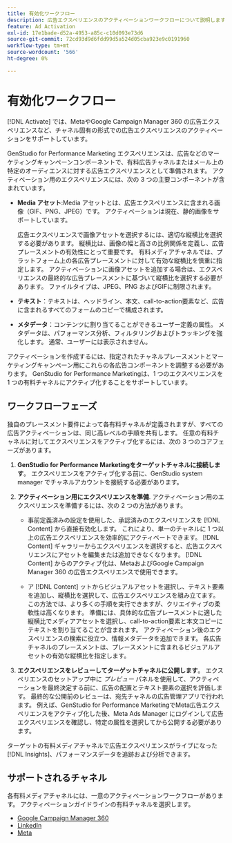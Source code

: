 ```yaml
---
title: 有効化ワークフロー
description: 広告エクスペリエンスのアクティベーションワークフローについて説明します。
feature: Ad Activation
exl-id: 17e1bade-d52a-4953-a85c-c10d093e73d6
source-git-commit: 72cd93d9d6fdd99d5a524d05cba923e9c0191960
workflow-type: tm+mt
source-wordcount: '566'
ht-degree: 0%

---
```


# 有効化ワークフロー

[!DNL Activate] では、MetaやGoogle Campaign Manager 360 の広告エクスペリエンスなど、チャネル固有の形式での広告エクスペリエンスのアクティベーションをサポートしています。

GenStudio for Performance Marketing エクスペリエンスは、広告などのマーケティングキャンペーンコンポーネントで、有料広告チャネルまたはメール上の特定のオーディエンスに対する広告エクスペリエンスとして準備されます。 アクティベーション用のエクスペリエンスには、次の 3 つの主要コンポーネントが含まれています。

* **Media アセット**:Media アセットとは、広告エクスペリエンスに含まれる画像（GIF、PNG、JPEG）です。 アクティベーションは現在、静的画像をサポートしています。

  広告エクスペリエンスで画像アセットを選択するには、適切な縦横比を選択する必要があります。 縦横比は、画像の幅と高さの比例関係を定義し、広告プレースメントの有効性にとって重要です。 有料メディアチャネルでは、プラットフォーム上の各広告プレースメントに対して有効な縦横比を慎重に指定します。 アクティベーションに画像アセットを追加する場合は、エクスペリエンスの最終的な広告プレースメントに基づいて縦横比を選択する必要があります。 ファイルタイプは、JPEG、PNG およびGIFに制限されます。

* **テキスト**：テキストは、ヘッドライン、本文、call-to-action要素など、広告に含まれるすべてのフォームのコピーで構成されます。

* **メタデータ**：コンテンツに割り当てることができるユーザー定義の属性。 メタデータは、パフォーマンス分析、フィルタリングおよびトラッキングを強化します。 通常、ユーザーには表示されません。

アクティベーションを作成するには、指定されたチャネルプレースメントとマーケティングキャンペーン用にこれらの各広告コンポーネントを調整する必要があります。 GenStudio for Performance Marketingは、1 つのエクスペリエンスを 1 つの有料チャネルにアクティブ化することをサポートしています。

## ワークフローフェーズ

独自のプレースメント要件によって各有料チャネルが定義されますが、すべての広告アクティベーションは、同じ高レベルの手順を共有します。 任意の有料チャネルに対してエクスペリエンスをアクティブ化するには、次の 3 つのコアフェーズがあります。

1. **GenStudio for Performance Marketingをターゲットチャネルに接続します**。 エクスペリエンスをアクティブ化する前に、GenStudio system manager でチャネルアカウントを接続する必要があります。

1. **アクティベーション用にエクスペリエンスを準備**. アクティベーション用のエクスペリエンスを準備するには、次の 2 つの方法があります。

   * 事前定義済みの設定を使用した、承認済みのエクスペリエンスを [!DNL Content] から直接有効化します。 これにより、単一のチャネルに 1 つ以上の広告エクスペリエンスを効率的にアクティベートできます。 [!DNL Content] ギャラリーからエクスペリエンスを選択すると、広告エクスペリエンスにアセットを編集または追加できなくなります。 [!DNL Content] からのアクティブ化は、MetaおよびGoogle Campaign Manager 360 の広告エクスペリエンスで使用できます。

   * ア [!DNL Content] ットからビジュアルアセットを選択し、テキスト要素を追加し、縦横比を選択して、広告エクスペリエンスを組み立てます。 この方法では、より多くの手順を実行できますが、クリエイティブの柔軟性は高くなります。 準備には、具体的な広告プレースメントに適した縦横比でメディアアセットを選択し、call-to-action要素と本文コピーにテキストを割り当てることが含まれます。 アクティベーション後のエクスペリエンスの検索に役立つ、情報メタデータを追加できます。 各広告チャネルのプレースメントは、プレースメントに含まれるビジュアルアセットの有効な縦横比を指定します。

1. **エクスペリエンスをレビューしてターゲットチャネルに公開します**。 エクスペリエンスのセットアップ中に _プレビュー_ パネルを使用して、アクティベーションを最終決定する前に、広告の配置とテキスト要素の選択を評価します。 最終的な公開前のレビューは、宛先チャネルの広告管理アプリで行われます。 例えば、GenStudio for Performance MarketingでMeta広告エクスペリエンスをアクティブ化した後、Meta Ads Manager にログインして広告エクスペリエンスを確認し、特定の属性を選択してから公開する必要があります。

ターゲットの有料メディアチャネルで広告エクスペリエンスがライブになった [!DNL Insights]、パフォーマンスデータを追跡および分析できます。

## サポートされるチャネル

各有料メディアチャネルには、一意のアクティベーションワークフローがあります。 アクティベーションガイドラインの有料チャネルを選択します。

* [Google Campaign Manager 360](activate-cm360-ad.md)
* [LinkedIn](activate-linkedin-ad.md)
* [Meta](activate-meta-ad.md)
